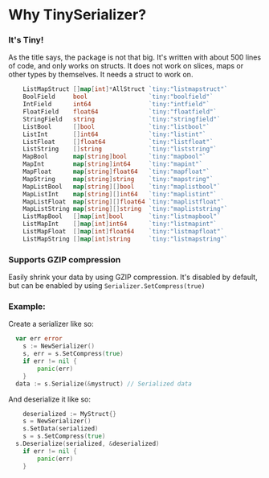 # Why TinySerializer?

### It's Tiny!
As the title says, the package is not that big. It's written with about 500 lines of code, and only works on structs.
It does not work on slices, maps or other types by themselves. It needs a struct to work on.
```go
	ListMapStruct []map[int]*AllStruct `tiny:"listmapstruct"`
	BoolField     bool                 `tiny:"boolfield"`
	IntField      int64                `tiny:"intfield"`
	FloatField    float64              `tiny:"floatfield"`
	StringField   string               `tiny:"stringfield"`
	ListBool      []bool               `tiny:"listbool"`
	ListInt       []int64              `tiny:"listint"`
	ListFloat     []float64            `tiny:"listfloat"`
	ListString    []string             `tiny:"liststring"`
	MapBool       map[string]bool      `tiny:"mapbool"`
	MapInt        map[string]int64     `tiny:"mapint"`
	MapFloat      map[string]float64   `tiny:"mapfloat"`
	MapString     map[string]string    `tiny:"mapstring"`
	MapListBool   map[string][]bool    `tiny:"maplistbool"`
	MapListInt    map[string][]int64   `tiny:"maplistint"`
	MapListFloat  map[string][]float64 `tiny:"maplistfloat"`
	MapListString map[string][]string  `tiny:"mapliststring"`
	ListMapBool   []map[int]bool       `tiny:"listmapbool"`
	ListMapInt    []map[int]int64      `tiny:"listmapint"`
	ListMapFloat  []map[int]float64    `tiny:"listmapfloat"`
	ListMapString []map[int]string     `tiny:"listmapstring"`
```

### Supports GZIP compression
Easily shrink your data by using GZIP compression. It's disabled by default, but can be enabled by using ```Serializer.SetCompress(true)```

### Example:
Create a serializer like so:
```go
  var err error
	s := NewSerializer()
	s, err = s.SetCompress(true)
	if err != nil {
		panic(err)
	}
  data := s.Serialize(&mystruct) // Serialized data
```

And deserialize it like so:
```go
	deserialized := MyStruct{}
	s = NewSerializer()
	s.SetData(serialized)
	s = s.SetCompress(true)
  s.Deserialize(serialized, &deserialized)
	if err != nil {
		panic(err)
	}

```